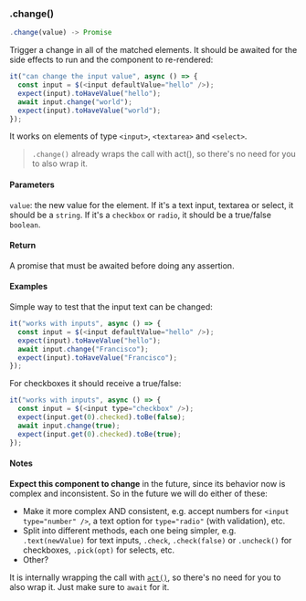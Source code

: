 ### .change()

```js
.change(value) -> Promise
```

Trigger a change in all of the matched elements. It should be awaited for the side effects to run and the component to re-rendered:

```js
it("can change the input value", async () => {
  const input = $(<input defaultValue="hello" />);
  expect(input).toHaveValue("hello");
  await input.change("world");
  expect(input).toHaveValue("world");
});
```

It works on elements of type `<input>`, `<textarea>` and `<select>`.

> `.change()` already wraps the call with act(), so there's no need for you to also wrap it.

#### Parameters

`value`: the new value for the element. If it's a text input, textarea or select, it should be a `string`. If it's a `checkbox` or `radio`, it should be a true/false `boolean`.

#### Return

A promise that must be awaited before doing any assertion.

#### Examples

Simple way to test that the input text can be changed:

```js
it("works with inputs", async () => {
  const input = $(<input defaultValue="hello" />);
  expect(input).toHaveValue("hello");
  await input.change("Francisco");
  expect(input).toHaveValue("Francisco");
});
```

For checkboxes it should receive a true/false:

```js
it("works with inputs", async () => {
  const input = $(<input type="checkbox" />);
  expect(input.get(0).checked).toBe(false);
  await input.change(true);
  expect(input.get(0).checked).toBe(true);
});
```

#### Notes

**Expect this component to change** in the future, since its behavior now is complex and inconsistent. So in the future we will do either of these:

- Make it more complex AND consistent, e.g. accept numbers for `<input type="number" />`, a text option for `type="radio"` (with validation), etc.
- Split into different methods, each one being simpler, e.g. `.text(newValue)` for text inputs, `.check`, `.check(false)` or `.uncheck()` for checkboxes, `.pick(opt)` for selects, etc.
- Other?

It is internally wrapping the call with [`act()`](#act), so there's no need for you to also wrap it. Just make sure to `await` for it.
